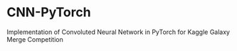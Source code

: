 # CNN-PyTorch

Implementation of Convoluted Neural Network in PyTorch for Kaggle Galaxy Merge Competition
